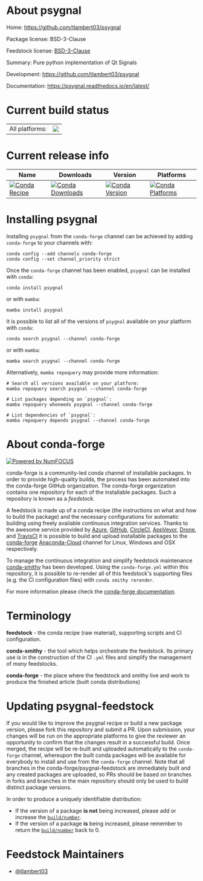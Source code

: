 About psygnal
=============

Home: https://github.com/tlambert03/psygnal

Package license: BSD-3-Clause

Feedstock license: [BSD-3-Clause](https://github.com/conda-forge/psygnal-feedstock/blob/main/LICENSE.txt)

Summary: Pure python implementation of Qt Signals

Development: https://github.com/tlambert03/psygnal

Documentation: https://psygnal.readthedocs.io/en/latest/

Current build status
====================


<table><tr><td>All platforms:</td>
    <td>
      <a href="https://dev.azure.com/conda-forge/feedstock-builds/_build/latest?definitionId=14032&branchName=main">
        <img src="https://dev.azure.com/conda-forge/feedstock-builds/_apis/build/status/psygnal-feedstock?branchName=main">
      </a>
    </td>
  </tr>
</table>

Current release info
====================

| Name | Downloads | Version | Platforms |
| --- | --- | --- | --- |
| [![Conda Recipe](https://img.shields.io/badge/recipe-psygnal-green.svg)](https://anaconda.org/conda-forge/psygnal) | [![Conda Downloads](https://img.shields.io/conda/dn/conda-forge/psygnal.svg)](https://anaconda.org/conda-forge/psygnal) | [![Conda Version](https://img.shields.io/conda/vn/conda-forge/psygnal.svg)](https://anaconda.org/conda-forge/psygnal) | [![Conda Platforms](https://img.shields.io/conda/pn/conda-forge/psygnal.svg)](https://anaconda.org/conda-forge/psygnal) |

Installing psygnal
==================

Installing `psygnal` from the `conda-forge` channel can be achieved by adding `conda-forge` to your channels with:

```
conda config --add channels conda-forge
conda config --set channel_priority strict
```

Once the `conda-forge` channel has been enabled, `psygnal` can be installed with `conda`:

```
conda install psygnal
```

or with `mamba`:

```
mamba install psygnal
```

It is possible to list all of the versions of `psygnal` available on your platform with `conda`:

```
conda search psygnal --channel conda-forge
```

or with `mamba`:

```
mamba search psygnal --channel conda-forge
```

Alternatively, `mamba repoquery` may provide more information:

```
# Search all versions available on your platform:
mamba repoquery search psygnal --channel conda-forge

# List packages depending on `psygnal`:
mamba repoquery whoneeds psygnal --channel conda-forge

# List dependencies of `psygnal`:
mamba repoquery depends psygnal --channel conda-forge
```


About conda-forge
=================

[![Powered by
NumFOCUS](https://img.shields.io/badge/powered%20by-NumFOCUS-orange.svg?style=flat&colorA=E1523D&colorB=007D8A)](https://numfocus.org)

conda-forge is a community-led conda channel of installable packages.
In order to provide high-quality builds, the process has been automated into the
conda-forge GitHub organization. The conda-forge organization contains one repository
for each of the installable packages. Such a repository is known as a *feedstock*.

A feedstock is made up of a conda recipe (the instructions on what and how to build
the package) and the necessary configurations for automatic building using freely
available continuous integration services. Thanks to the awesome service provided by
[Azure](https://azure.microsoft.com/en-us/services/devops/), [GitHub](https://github.com/),
[CircleCI](https://circleci.com/), [AppVeyor](https://www.appveyor.com/),
[Drone](https://cloud.drone.io/welcome), and [TravisCI](https://travis-ci.com/)
it is possible to build and upload installable packages to the
[conda-forge](https://anaconda.org/conda-forge) [Anaconda-Cloud](https://anaconda.org/)
channel for Linux, Windows and OSX respectively.

To manage the continuous integration and simplify feedstock maintenance
[conda-smithy](https://github.com/conda-forge/conda-smithy) has been developed.
Using the ``conda-forge.yml`` within this repository, it is possible to re-render all of
this feedstock's supporting files (e.g. the CI configuration files) with ``conda smithy rerender``.

For more information please check the [conda-forge documentation](https://conda-forge.org/docs/).

Terminology
===========

**feedstock** - the conda recipe (raw material), supporting scripts and CI configuration.

**conda-smithy** - the tool which helps orchestrate the feedstock.
                   Its primary use is in the construction of the CI ``.yml`` files
                   and simplify the management of *many* feedstocks.

**conda-forge** - the place where the feedstock and smithy live and work to
                  produce the finished article (built conda distributions)


Updating psygnal-feedstock
==========================

If you would like to improve the psygnal recipe or build a new
package version, please fork this repository and submit a PR. Upon submission,
your changes will be run on the appropriate platforms to give the reviewer an
opportunity to confirm that the changes result in a successful build. Once
merged, the recipe will be re-built and uploaded automatically to the
`conda-forge` channel, whereupon the built conda packages will be available for
everybody to install and use from the `conda-forge` channel.
Note that all branches in the conda-forge/psygnal-feedstock are
immediately built and any created packages are uploaded, so PRs should be based
on branches in forks and branches in the main repository should only be used to
build distinct package versions.

In order to produce a uniquely identifiable distribution:
 * If the version of a package **is not** being increased, please add or increase
   the [``build/number``](https://docs.conda.io/projects/conda-build/en/latest/resources/define-metadata.html#build-number-and-string).
 * If the version of a package **is** being increased, please remember to return
   the [``build/number``](https://docs.conda.io/projects/conda-build/en/latest/resources/define-metadata.html#build-number-and-string)
   back to 0.

Feedstock Maintainers
=====================

* [@tlambert03](https://github.com/tlambert03/)

